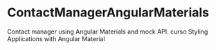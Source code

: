 # ContactManagerAngularMaterials
Contact manager using Angular Materials and mock API. curso Styling Applications with Angular Material
